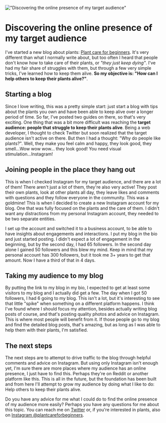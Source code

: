 !["Discovering the online presence of my target audience"](/images/articles/snake_plant.jpg)

# Discovering the online presence of my target audience
I've started a new blog about plants:
[Plant care for beginners](https://plantcareforbeginners.com/). It's very different than 
what I normally write about, but too often I heard that people don't know how to take care 
of their plants, or *"they just keep dying"*. I've had my fair share of struggles with them, but through 
a few very simple tricks, I've learned how to keep them alive. **So my objective is: 
"How can I help others to keep their plants alive?"**. 

## Starting a blog
Since I love writing, this was a pretty simple start: just start a blog with tips about 
the plants you own and have been able to keep alive over a longer period of time. 
So far, I've posted two guides on there, so that's very exciting. 
One thing that was a bit more difficult was reaching the **target audience: 
people that struggle to keep their plants alive**. Being a web developer, 
I thought to check Twitter but soon realized that the target audience isn't active on there. 
But then I had a thought: "Why do people like plants?". Well, they make you feel calm and 
happy, they look good, they smell...Wow wow wow… they look good! 
You need visual stimulation...Instagram!

## Joining people in the place they hang out
This is when I checked Instagram for my target audience, and there are a lot of them! 
There aren't just a lot of them, they're also very active! They post their own plants, 
look at other plants all day, they leave likes and comments with questions and they 
follow everyone in the community. This was a goldmine! This is when I decided to 
create a new Instagram account for my blog. One that was fully focused on the plants 
and the care of them. I didn't want any distractions from my personal Instagram account, 
they needed to be two separate entities.

I set up the account and switched it to a business account, to be able to have insights 
about engagements and interactions. I put my blog in the bio and just started posting. 
I didn't expect a lot of engagement in the beginning, but by the second day, I had 65 followers. 
In the second day alone I gained 50 followers and this blew my mind. Keep in mind that 
my personal account has 300 followers, but it took me 3+ years to get that amount. 
Now I have a third of that in 4 days. 

## Taking my audience to my blog
By putting the link to my blog in my bio, I expected to get at least some visitors to 
my blog and I actually did get a few. The day when I got 50 followers, I had 6 going to my 
blog. This isn't a lot, but it's interesting to see that little "spike" when something 
on a different platform happens. I think I've found where I should focus my attention, 
besides actually writing blog posts of course, and that's posting quality photos and 
advice on Instagram. This is where most people will benefit from it. If those people 
go to my blog and find the detailed blog posts, that's amazing, but as long as I was 
able to help them with their plants, I'm satisfied.

## The next steps
The next steps are to attempt to drive traffic to the blog through helpful comments 
and advice on Instagram. But using only Instagram isn't enough yet, I'm sure there 
are more places where my audience has an online presence, I just have to find this. 
Perhaps they're on Reddit or another platform like this. This is all in the future, 
but the foundation has been built and from here I'll attempt to grow my audience by 
doing what I like to do: Help others to keep their plants alive.

Do you have any advice for me what I could do to find the online presence of my audience 
more easily? Perhaps you have any questions for me about this topic. You can reach me on 
[Twitter](https://twitter.com/RJElsinga) or, if you're interested in plants, 
also on [Instagram @plantcareforbeginners](https://www.instagram.com/plantcareforbeginners/).
